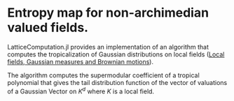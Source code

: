 # Entropy map for non-archimedian valued fields.

LatticeComputation.jl provides an implementation of an algorithm that computes the tropicalization of Gaussian distributions on local fields ([Local fields, Gaussian measures and Brownian motions](https://arxiv.org/pdf/math/9803046.pdf)). 

The algorithm computes the supermodular coefficient of a tropical polynomial that gives the tail distribution function of the vector of valuations of a Gaussian Vector on $K^d$ where $K$ is a local field.



